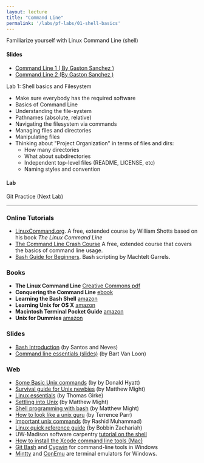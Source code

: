```yaml
---
layout: lecture
title: "Command Line"
permalink: '/labs/pf-labs/01-shell-basics'
---
```


<p class="message">
  Familiarize yourself with Linux  Command Line (shell)
</p>

<h4>
	<span class="fa fa-picture-o fa-lg main-list-item-icon"></span>
	Slides
</h4>

- <a href="https://docs.google.com/presentation/d/1QKFuvlVwJdQ2cUCOLS6Bx0ADxx80gyTrU0GL7PzKZV8/pub?start=false&loop=false&delayms=3000" target="_blank">Command Line  1 ( By Gaston Sanchez )</a>
- <a href="https://docs.google.com/presentation/d/171UrtqnNtSMjVfRdfheLAmgogQQXMbIZjc2HaSO_oWg/pub?start=false&loop=false&delayms=3000" target="_blank">Command Line 2 (By Gaston Sanchez )</a>

Lab 1: Shell basics and Filesystem

- Make sure everybody has the required software
- Basics of Command Line
- Understanding the file-system
- Pathnames (absolute, relative)
- Navigating the filesystem via commands
- Managing files and directories
- Manipulating files
- Thinking about "Project Organization" in terms of files and dirs:
	- How many directories
	- What about subdirectories
	- Independent top-level files (README, LICENSE, etc)
	- Naming styles and convention


<h4>
	<span class="fa fa-flask fa-lg main-list-item-icon"></span>
	Lab
</h4>
<a>Git Practice (Next Lab)</a>



------


### Online Tutorials

- [LinuxCommand.org](http://linuxcommand.org/index.php). A free, extended course by William Shotts based on his book _The Linux Command Line_
- [The Command Line Crash Course](http://cli.learncodethehardway.org/book/) A free, extended course that covers the basics of command line usage.
- [Bash Guide for Beginners](http://www.tldp.org/LDP/Bash-Beginners-Guide/html/). Bash scripting by Machtelt Garrels.


### Books

- __The Linux Command Line__ [Creative Commons pdf](http://sourceforge.net/projects/linuxcommand/files/TLCL/13.07/TLCL-13.07.pdf/download)
- __Conquering the Command Line__ [ebook](http://conqueringthecommandline.com/book)
- __Learning the Bash Shell__ [amazon](http://www.amazon.com/Learning-bash-Shell-Programming-Nutshell/dp/0596009658)
- __Learning Unix for OS X__ [amazon](http://www.amazon.com/Learning-Unix-OS-Going-Terminal/dp/1491939982)
- __Macintosh Terminal Pocket Guide__ [amazon](http://www.amazon.com/Macintosh-Terminal-Pocket-Daniel-Barrett/dp/1449328342)
- __Unix for Dummies__ [amazon](http://www.amazon.com/UNIX-For-Dummies-John-Levine/dp/0764541471)


### Slides

- [Bash Introduction](https://speakerdeck.com/62gerente/bash-introduction) (by Santos and Neves)
- [Command line essentials (slides)](http://www.slideshare.net/bbbart/command-line-essentials) (by Bart Van Loon)


### Web

- [Some Basic Unix commands](http://www.tjhsst.edu/~dhyatt/superap/unixcmd.html) (by by Donald Hyatt)
- [Survival guide for Unix newbies](http://matt.might.net/articles/basic-unix/) (by Matthew Might)
- [Linux essentials](http://faculty.ucr.edu/~tgirke/Documents/UNIX/linux_manual.html) (by Thomas Girke)
- [Settling into Unix](http://matt.might.net/articles/settling-into-unix/) (by Matthew Might)
- [Shell programming with bash](http://matt.might.net/articles/bash-by-example/) (by Matthew Might)
- [How to look like a unix guru](http://www.cs.usfca.edu/~parrt/course/601/lectures/unix.util.html) (by Terrence Parr)
- [Important unix commands](http://www.personal.kent.edu/~rmuhamma/OpSystems/unixCommands.htm) (by Rashid Muhammad)
- [Linux quick reference guide](http://linoxide.com/guide/linux-command-shelf.html) (by Bobbin Zachariah)
- UW-Madison software carpentry [tutorial on the shell](https://github.com/UW-Madison-ACI/boot-camps/tree/2014-01-uwmadison/shell)
- [How to install the Xcode command line tools (Mac)](http://railsapps.github.io/xcode-command-line-tools.html)
- [Git Bash](http://msysgit.github.io/) and [Cygwin](http://www.cygwin.com/) for command-line
  tools in Windows
- [Mintty](https://code.google.com/p/mintty/) and [ConEmu](https://github.com/Maximus5/ConEmu) are
  terminal emulators for Windows.
